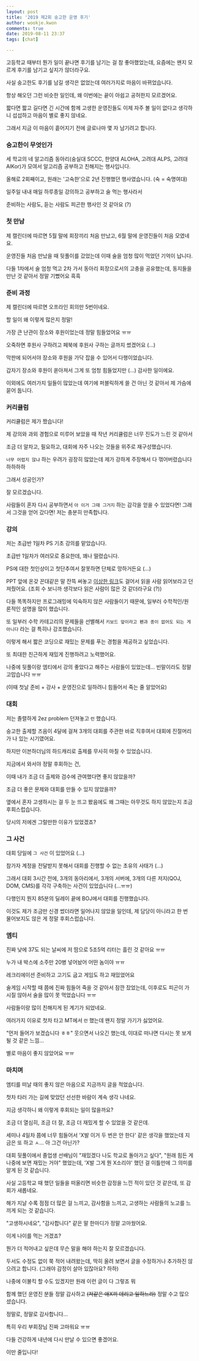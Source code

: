 ```yaml
---
layout: post
title: '2019 제2회 숭고한 운영 후기'
author: wookje.kwon
comments: true
date: 2019-08-11 23:37
tags: [chat]

---
```


고등학교 때부터 뭔가 일이 끝나면 후기를 남기는 걸 참 좋아했었는데, 요즘에는 왠지 모르게 후기를 남기고 싶지가 않더라구요.

사실 숭고한도 후기를 남길 생각은 없었는데 여러가지로 마음이 바뀌었습니다.

항상 해오던 그런 비슷한 일인데, 왜 이번에는 끝이 아쉽고 공허한지 모르겠어요.

짧다면 짧고 길다면 긴 시간에 함께 고생한 운영진들도 이제 자주 볼 일이 없다고 생각하니 섭섭하고 마음이 별로 좋지 않네요.

그래서 지금 이 마음이 흩어지기 전에 글로나마 몇 자 남기려고 합니다.

### 숭고한이 무엇인가

세 학교의 네 알고리즘 동아리(숭실대 SCCC, 한양대 ALOHA, 고려대 ALPS, 고려대 AlKor)가 모여서 알고리즘 공부하고 친해지는 행사입니다.

올해로 2회째이고, 원래는 '고숙한'으로 2년 진행했던 행사였습니다. (숙 = 숙명여대)

일주일 내내 매일 하루종일 강의하고 공부하고 술 먹는 행사라서

준비하는 사람도, 듣는 사람도 피곤한 행사인 것 같아요 (?)

### 첫 만남

제 캘린더에 따르면 5월 말에 회장끼리 처음 만났고, 6월 말에 운영진들이 처음 모였네요.

운영진들 처음 만났을 때 뒷풀이를 갔었는데 이때 술을 엄청 많이 먹었던 기억이 납니다.

다들 1차에서 술 엄청 먹고 2차 가서 동아리 회장으로서의 고충을 공유했는데, 동지들을 만난 것 같아서 정말 기뻤어요 흑흑

### 준비 과정

제 캘린더에 따르면 오프라인 회의만 5번이네요.

할 일이 왜 이렇게 많은지 정말!

가장 큰 난관이 장소와 후원이었는데 정말 힘들었어요 ㅠㅠ

오죽하면 후원사 구하려고 페북에 후원사 구하는 글까지 썼겠어요 (...)

막판에 되어서야 장소와 후원을 가닥 잡을 수 있어서 다행이었습니다.

갑자기 장소와 후원이 쏟아져서 그게 또 엄청 힘들었지만 (...) 감사한 일이에요.

이외에도 여러가지 일들이 많았는데 여기에 퍼블릭하게 쓸 건 아닌 것 같아서 제 가슴에 묻어 둡니다.

### 커리큘럼

커리큘럼은 제가 짰습니다!

제 강의와 과외 경험으로 미루어 보았을 때 작년 커리큘럼은 너무 진도가 느린 것 같아서

조금 더 알차고, 필요하고, 대회에 자주 나오는 것들을 위주로 재구성했습니다.

`너무 어렵지 않냐` 하는 우려가 굉장히 많았는데 제가 강하게 주장해서 다 꺾어버렸습니다 하하하하

그래서 성공인가?

잘 모르겠습니다.

사람들이 혼자 다시 공부하면서 `아 이거 그때 그거지` 하는 감각을 얻을 수 있었다면! 그래서 그것을 얻어 갔다면! 저는 충분히 만족합니다.

### 강의

저는 초급반 1일차 PS 기초 강의를 맡았습니다.

초급반 1일차가 여러모로 중요한데, 꽤나 떨렸습니다.

PS에 대한 첫인상이고 첫단추여서 잘못하면 단체로 망하거든요 (...)

PPT 앞에 온갖 꼰대같은 말 잔뜩 써놓고 [이상한 링크](http://wookje.dance/2019/04/16/how-to-study-algorithm/)도 걸어서 읽을 사람 읽어보라고 던져줬어요. (조회 수 보니까 생각보다 읽은 사람이 많은 것 같더라구요 (?))

다들 똑똑하지만 프로그래밍에 익숙하지 않은 사람들이기 때문에, 일부러 수학적인/원론적인 설명을 많이 했습니다.

또 일부러 수학 카테고리의 문제들을 선별해서 `키보드 앞이라고 펜과 종이 없어도 되는 게 아니다` 라는 걸 특히나 강조했습니다.

이렇게 해서 짧은 코딩으로 재밌는 문제를 푸는 경험을 제공하고 싶었습니다.

또 최대한 친근하게 재밌게 진행하려고 노력했어요.

나중에 뒷풀이랑 엠티에서 강의 좋았다고 해주는 사람들이 있었는데... 빈말이라도 정말 고맙습니다 ㅠㅠ

(이때 첫날 준비 + 강사 + 운영진으로 일하려니 힘들어서 죽는 줄 알았어요)

### 대회

저는 졸렬하게 2ez problem 던져놓고 `런` 했습니다.

숭고한 출제할 즈음이 4달에 걸쳐 3개의 대회를 주관한 바로 직후여서 대회에 진절머리가 나 있는 시기였어요.

하지만 이븐하더님의 하드캐리로 출제를 무사히 마칠 수 있었습니다.

지금에서 와서야 정말 후회하는 건,

이때 내가 조금 더 출제와 검수에 관여했다면 좋지 않았을까?

조금 더 좋은 문제와 대회를 만들 수 있지 않았을까?

옆에서 혼자 고생하시는 걸 두 눈 뜨고 봤음에도 왜 그때는 아무것도 하지 않았는지 조금 후회스럽습니다.

당시의 저에겐 그럴만한 이유가 있었겠죠?

### 그 사건

대회 당일에 `그 사건` 이 있었어요 (...)

참가자 계정을 전달받지 못해서 대회를 진행할 수 없는 초유의 사태가 (...)

그래서 대회 3시간 전에, 3개의 동아리에서, 3개의 서버에, 3개의 다른 저지(QOJ, DOM, CMS)를 각각 구축하는 사건이 있었습니다 (...ㅠㅠ)

다행인지 뭔지 85분의 딜레이 끝에 BOJ에서 대회를 진행했습니다.

이것도 제가 조금만 신경 썼더라면 일어나지 않았을 일인데, 제 담당이 아니라고 한 번 물어보지도 않은 게 정말 후회스럽습니다.

### 엠티

진짜 낮에 37도 되는 날씨에 저 땀으로 5조5억 리터는 흘린 것 같아요 ㅠㅠ

누가 내 박스에 소주만 20병 넣어놨어 어떤 놈이야 ㅠㅠ

레크리에이션 준비하고 고기도 굽고 게임도 하고 재밌었어요

술게임 시작할 때 쯤에 진짜 힘들어 죽을 것 같아서 잠깐 잤었는데, 이후로도 피곤이 가시질 않아서 술을 많이 못 먹었습니다 ㅠㅠ

사람들이랑 많이 친해지게 된 계기가 되었네요.

여러가지 이유로 첫차 타고 MT에서 `런` 했는데 왠지 정말 가기가 싫었어요.

"먼저 들어가 보겠습니다 ㅎㅎ" 웃으면서 나오긴 했는데, 이대로 떠나면 다시는 못 보게 될 것 같은 느낌...

별로 마음이 좋지 않았어요 ㅠㅠ

### 마치며

엠티를 떠날 때의 좋지 않은 마음으로 지금까지 글을 적었습니다.

첫차 타러 가는 길에 맞았던 선선한 바람이 계속 생각 나네요.

지금 생각하니 왜 이렇게 후회되는 일이 많을까요?

조금 더 열심히, 조금 더 잘, 조금 더 재밌게 할 수 있었을 것 같은데.

세미나 4일차 쯤에 너무 힘들어서 'X발 이거 두 번은 안 한다' 같은 생각을 했었는데 지금은 또 하고 ㅅ... 아 그건 아닌가?

대회 뒷풀이에서 졸업생 선배님이 "재밌겠다 나도 학교로 돌아가고 싶다", "원래 힘든 게 나중에 보면 재밌는 거야" 했었는데, 'X발 그게 뭔 X소리야' 했던 걸 이틀만에 그 의미를 알게 된 것 같습니다.

사실 고등학교 때 했던 일들을 떠올리면 비슷한 감정을 느낀 적이 있던 것 같은데, 또 감회가 새롭네요.

해가 지날 수록 점점 더 많은 걸 느끼고, 감사함을 느끼고, 고생하는 사람들의 노고를 느끼게 되는 것 같습니다.

"고생하시네요", "감사합니다" 같은 말 한마디가 정말 고마웠어요.

이게 나이를 먹는 거겠죠?

뭔가 더 적어내고 싶은데 무슨 말을 해야 하는지 잘 모르겠습니다.

두서도 수정도 없이 쭉 적어 내려왔는데, 딱히 올려 보면서 글을 수정하거나 추가하진 않으려고 합니다. (그래야 감정이 살아 있잖아요? 하하)

나중에 이불킥 할 수도 있겠지만 원래 이런 글이 다 그렇죠 뭐

함께 했던 운영진 분들 정말 감사하고 ~~(저같은 애X끼 데리고 일하느라)~~ 정말 수고 많으셨습니다.

정말로, 정말로 감사합니다...

특히 우리 부회장님 진짜 고마워요 ㅠㅠ

다들 건강하게 내년에 다시 만날 수 있으면 좋겠어요.

이만 줄입니다!

